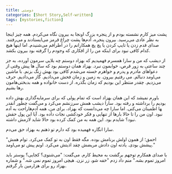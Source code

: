```yaml
---
title: دوستی
categories: [Short Story,Self-written]
tags: [mystories,fiction]
---
```


<style type="text/css"> 
@font-face { font-family: 'Roya'; src: url('../../roya.ttf'); } 
.px-1 {
    font-family: Roya; direction: rtl;
}

.px-1 p {
    font-size:1.5em;
}
</style> 


پشت میز کارم نشسته‌‌ بودم و از پنجره بزرگ اونجا به بیرون نگاه می‌کردم. همه چیز اینجا به نظر عادی می‌رسید. بیرون پنجره، آدم‌ها پشت چراغ قرمز می‌ایستادند و می‌رفتند. صدای قدم زدن یا تایپ کردن یا پچ پچ همکارانم را در اطرافم می‌شنیدم. اما اینها هیچ کدام کافی نبود برای اینکه من را از افکاری که وجودم را گرفته بود بیرون بکشد.

از دیشب که من و سارا همسرم فهمیدیم که بهزاد دوستم چه بلایی سرمون آورده، به جز چند ساعتی به زور قرص، خوابمون نبرد. بهزاد همان دوستم بود که سال ها پیش وقتی از دعواهای مادرم و پدرم و خواهرم خسته می‌شدم کافی بود بهش زنگ بزنم. با ماشین می‌اومد دنبالم. می رفتیم بیرون. به زمین و زمان فحش می‌دادیم. گاز می‌دادیم. حرف می‌زدیم. چقدر منتظر این بودیم که زمان بگذره. از دست خانواده و همه بدبختی‌هامون رها بشیم.

باورم نمیشد که این همان بهزاد است که تمام پولی که برای سرمایه‌گذاری بهش داده بودیم را برداشته و رفته بود. سارا دیشب همش سرزنشم می‌کرد و می‌گفت چطور آنقدر راحت به آدم‎ها اطمینان می‌کنی. اما سارا چه می‌دانست که بهزاد، برای من، همه آدم‌ها نبود. اون من را تا حالا بارها از تنهایی و فکر خودکشی نجات داده بود. آیا این پول حقش نبود؟ شایدم بود. این همه به من کمک کرده بود حالا شاید لازمش داشته.

سارا انگاره فهمیده بود که دارم تو ذهنم به بهزاد حق می‌دم.

"احمق؛ از همون اولش برنامش بوده. مگه فقط اون به تو کمک می‌کرد. توام همش پیشش بودی. یادته اون دادش مریضش چقد اذیتش می‌کرد. اونم پیش تو می‌اومد."

با صدای همکارم توجهم برگشت به محیط کارم. می‌گفت:
"می‌شنوی؟ کجایی؟ پوستر باید امروز تموم بشه."
 منم داد زدم "خفه شو، زر نزن. هیچی امروز تموم نمی شه." و شماره بهزاد رو برای هزارمین بار گرفتم.